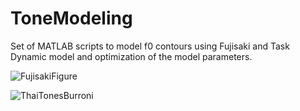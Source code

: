 # ToneModeling
Set of MATLAB scripts to model f0 contours using Fujisaki and Task Dynamic model and optimization of the model parameters.


![FujisakiFigure](https://user-images.githubusercontent.com/72473898/226264735-9ba4c9ed-a31f-404b-9f5e-cfbd3f8578cd.png)

![ThaiTonesBurroni](https://user-images.githubusercontent.com/72473898/226265334-3f0c24ba-c376-430a-99c0-1254a6773a4b.png)
